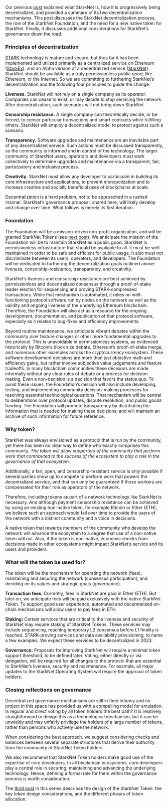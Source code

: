 Our previous [post](https://medium.com/@starkware/part-1-starknet-sovereignty-a-decentralization-proposal-bca3e98a01ef) explained what StarkNet is, how it is progressively being decentralized, and provided a summary of its two decentralization mechanisms. This post discusses the StarkNet decentralization process, the role of the StarkNet Foundation, and the need for a new native token for StarkNet. Finally, it discusses additional considerations for StarkNet’s governance down the road.

### Principles of decentralization

[STARK](https://eprint.iacr.org/2018/046.pdf) technology is mature and secure, but thus far it has been implemented and utilized primarily as a centralized service on Ethereum ([StarkEx](https://starkware.co/starkex/)), and an Alpha version of a decentralized service ([StarkNet](https://starkware.co/starknet/)). StarkNet should be available as a truly permissionless public good, like Ethereum, or the Internet. So we are committing to furthering StarkNet’s decentralization and the following four principles to guide the change:

**Liveness.** StarkNet will not rely on a single company as its operator. Companies can cease to exist, or may decide to stop servicing the network. After decentralization, such scenarios will not bring down StarkNet.

**Censorship resistance.** A single company can theoretically decide, or be forced, to censor particular transactions and smart contracts while fulfilling others. StarkNet will employ a decentralized model to protect against such a scenario.

**Transparency.** Software upgrades and maintenance are an inevitable part of any decentralized service. Such actions must be discussed transparently, so the community is informed and in control of the technology. The larger community of StarkNet users, operators and developers must work collectively to determine upgrades and maintenance via a transparent, fair, participatory and inclusive process.

**Creativity.** StarkNet must allow any developer to participate in building its core infrastructure and applications, to prevent monopolization and to increase creative and socially beneficial uses of blockchains at scale.

Decentralization is a hard problem, not to be approached in a rushed manner. StarkNet’s governance proposal, shared here, will likely develop and change over time. What follows is merely its first iteration.

### Foundation

The Foundation will be a mission-driven non-profit organization, and will be granted StarkNet Tokens (see [next post](https://medium.com/@starkware/part-3-starknet-token-design-5cc17af066c6)). We anticipate the mission of the Foundation will be to maintain StarkNet as a public good. StarkNet is permissionless infrastructure that should be available to all. It must be well maintained in order to be safe and efficient for public usage. It also must not discriminate between its users, operators, and developers. The Foundation will be dedicated to furthering the decentralization goals outlined above: liveness, censorship-resistance, transparency, and creativity.

StarkNet’s liveness and censorship-resistance are best achieved by permissionless and decentralized consensus through a proof-of-stake leader election for sequencing and proving STARK-compressed transactions. While that mechanism is automated, it relies on well-functioning protocol software run by nodes on the network as well as the validity and ongoing liveness of the underlying Ethereum blockchain. Therefore, the Foundation will also act as a resource for the ongoing development, documentation, and publication of that protocol software, especially as it relates to bug-fixes and efficiency improvements.

Beyond routine maintenance, we anticipate vibrant debates within the community over feature changes or other more fundamental upgrades to the protocol. This is unavoidable in permissionless systems, as evidenced historically by Bitcoin’s block size debate, Ethereum’s proof-of-stake merge, and numerous other examples across the cryptocurrency ecosystem. These software development decisions are more than just objective math and efficiency gains, but rather involve subjective value judgements and feature tradeoffs. In many blockchain communities these decisions are made informally without any clear rules of debate or a process for decision making. Even a non-decision is a decision that favors the status quo. To avoid these issues, the Foundation’s mission will also include developing, testing, and implementing community decision-making processes for resolving essential technological questions. That mechanism will be central to deliberations over protocol updates, dispute resolution, and public goods funding. The Foundation will promote transparency by distributing the information that is needed for making these decisions, and will maintain an archive of such information for future reference.

### Why token?

StarkNet was always envisioned as a protocol that is run by the community, yet there has been no clear way to define who exactly comprises this community. *The token will allow supporters of the community that perform work that contributed to the success of the ecosystem to play a role in the governance of that ecosystem.*

Additionally, a fair, open, and censorship-resistant service is only possible if several parties show up to compete to perform work that powers the decentralized service, and that can only be guaranteed if those workers are compensated for their role as operators of the network.

Therefore, including tokens as part of a network technology like StarkNet is necessary. And although payment censorship resistance can be achieved by using an existing non-native token, for example Bitcoin or Ether (ETH), we believe such an approach would fail over time to provide the users of the network with a distinct community and a voice in decisions.

A native token that rewards members of the community who develop the network will advance the ecosystem to a degree that use of a non-native token will not. Also, if the token is non-native, economic shocks from decisions made in other ecosystems might impact StarkNet’s service and its users and providers.

### What will the token be used for?

The token will be the mechanism for operating the network (fees), maintaining and securing the network (consensus participation), and deciding on its values and strategic goals (governance).

**Transaction fees:** Currently, fees in StarkNet are paid in Ether (ETH). But later on, we anticipate fees will be paid exclusively with the native StarkNet Token. To support good user experience, automated and decentralized on-chain mechanisms will allow users to pay fees in ETH.

**Staking:** Certain services that are critical to the liveness and security of StarkNet may require staking of StarkNet Tokens. These services may include sequencing, reaching temporary L2 consensus before L1 finality is reached, STARK-proving services and data availability provisioning, to name a few examples. We expect these services to be decentralized in 2023.

**Governance:** Proposals for improving StarkNet will require a minimal token support threshold, to be defined later. Voting, either directly or via delegation, will be required for all changes to the protocol that are essential to StarkNet’s liveness, security and maintenance. For example, all major updates to the StarkNet Operating System will require the approval of token holders.

### Closing reflections on governance

Decentralized governance mechanisms are still in their infancy and no project in this space has provided us with a compelling model for emulation. Is regular and direct voting by all token holders the best path? It is relatively straightforward to design this as a technological mechanism, but it can be unwieldy and may unfairly privilege the holders of a large number of tokens, rather than persons who actively use the network.

When considering the best approach, we suggest considering checks and balances between several separate structures that derive their authority from the community of StarkNet Token holders.

We also recommend that StarkNet Token holders make good use of the expertise of core developers. In all blockchain ecosystems, core developers play a central role in securing, maintaining and advancing the underlying technology. Hence, defining a formal role for them within the governance process is worth consideration.

The [third post](https://medium.com/@starkware/part-3-starknet-token-design-5cc17af066c6) in this series describes the design of the StarkNet Token: the key token design considerations, and the different phases of token allocation.